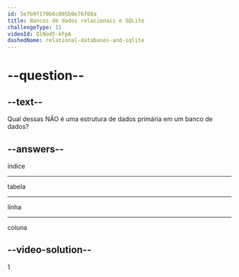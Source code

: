 ```yaml
---
id: 5e7b9f170b6c005b0e76f08a
title: Bancos de dados relacionais e SQLite
challengeType: 11
videoId: QlNod5-kFpA
dashedName: relational-databases-and-sqlite
---
```


# --question--

## --text--

Qual dessas NÃO é uma estrutura de dados primária em um banco de dados?

## --answers--

índice

---

tabela

---

linha

---

coluna

## --video-solution--

1


